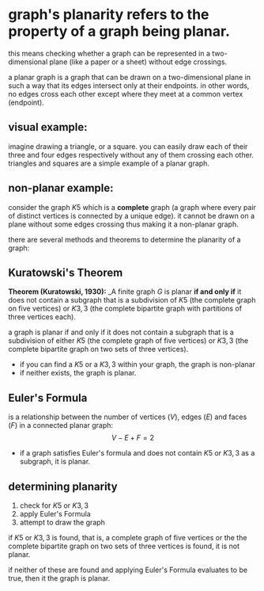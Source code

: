 #  graph's planarity refers to the property of a graph being planar. 

this means checking whether a graph can be represented in a two-dimensional plane (like a paper or a sheet) without edge crossings.

a planar graph is a graph that can be drawn on a two-dimensional plane in such a way that its edges intersect only at their endpoints. in other words, no edges cross each other except where they meet at a common vertex (endpoint).

## visual example:
imagine drawing a triangle, or a square. you can easily draw each of their three and four edges respectively without any of them crossing each other. triangles and squares are a simple example of a planar graph.

## non-planar example:
consider the graph $K5$  which is a **complete** graph (a graph where every pair of distinct vertices is connected by a unique edge). it cannot be drawn on a plane without some edges crossing thus making it a non-planar graph.

there are several methods and theorems to determine the planarity of a graph:

## Kuratowski's Theorem
**Theorem (Kuratowski, 1930):** _A finite graph $G$ is planar **if and only if** it does not contain a subgraph that is a subdivision of $K5$ (the complete graph on five vertices) or $K3,3$​ (the complete bipartite graph with partitions of three vertices each).

a graph is planar if and only if it does not contain a subgraph that is a subdivision of either $K5$ (the complete graph of five vertices) or $K3,3$ (the complete bipartite graph on two sets of three vertices).
- if you can find a $K5$ or a $K3,3$ within your graph, the graph is non-planar
- if neither exists, the graph is planar.

## Euler's Formula
is a relationship between the number of vertices ($V$), edges ($E$) and faces ($F$) in a connected planar graph:
$$ V - E + F = 2 $$
- if a graph satisfies Euler's formula and does not contain $K5$ or $K3,3$ as a subgraph, it is planar.

## determining planarity

1. check for $K5$ or $K3,3$
2. apply Euler's Formula
3. attempt to draw the graph

if $K5$ or $K3,3$ is found, that is, a complete graph of five vertices or the the complete bipartite graph on two sets of three vertices is found, it is not planar.

if neither of these are found and applying Euler's Formula evaluates to be true, then it the graph is planar.